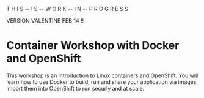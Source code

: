 T H I S -- I S -- W O R K -- I N -- P R O G R E S S 

VERSION VALENTINE FEB 14 !!

# Container Workshop with Docker and OpenShift

This workshop is an introduction to Linux containers and OpenShift.  You will learn how to use Docker to build, run and share your application via images, import them into OpenShift to run securly and at scale. 

